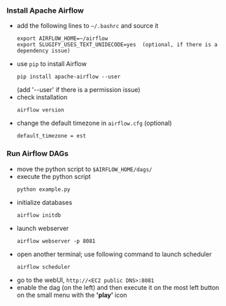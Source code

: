 ### Install Apache Airflow
- add the following lines to `~/.bashrc` and source it
    ```
    export AIRFLOW_HOME=~/airflow
    export SLUGIFY_USES_TEXT_UNIDECODE=yes  (optional, if there is a dependency issue)
    ```
- use `pip` to install Airflow
    ```
    pip install apache-airflow --user
    ```
  (add '--user' if there is a permission issue)
- check installation
    ```
    airflow version
    ```
- change the default timezone in `airflow.cfg` (optional)
    ```
    default_timezone = est
    ```


### Run Airflow DAGs
- move the python script to `$AIRFLOW_HOME/dags/`
- execute the python script
    ```
    python example.py
    ```
- initialize databases
    ```
    airflow initdb
    ```
- launch webserver
    ```
    airflow webserver -p 8081
    ```
- open another terminal; use following command to launch scheduler
    ```
    airflow scheduler
    ```
- go to the webUI, `http://<EC2 public DNS>:8081`
- enable the dag (on the left) and then execute it on the most left button on the small menu with the __'play’__ icon
